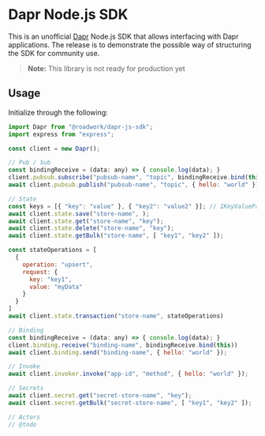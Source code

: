 # Dapr Node.js SDK

This is an unofficial [Dapr](https://dapr.io) Node.js SDK that allows interfacing with Dapr applications. The release is to demonstrate the possible way of structuring the SDK for community use.

> **Note:** This library is not ready for production yet

## Usage

Initialize through the following:

```javascript
import Dapr from "@roadwork/dapr-js-sdk";
import express from "express";

const client = new Dapr();

// Pub / Sub
const bindingReceive = (data: any) => { console.log(data); }
client.pubsub.subscribe("pubsub-name", "topic", bindingReceive.bind(this))
await client.pubsub.publish("pubsub-name", "topic", { hello: "world" });

// State
const keys = [{ "key": "value" }, { "key2": "value2" }]; // IKeyValuePair[]
await client.state.save("store-name", );
await client.state.get("store-name", "key");
await client.state.delete("store-name", "key");
await client.state.getBulk("store-name", [ "key1", "key2" ]);

const stateOperations = [
  {
    operation: "upsert",
    request: {
      key: "key1",
      value: "myData"
    }
  }
]
await client.state.transaction("store-name", stateOperations)

// Binding
const bindingReceive = (data: any) => { console.log(data); }
client.binding.receive("binding-name", bindingReceive.bind(this))
await client.binding.send("binding-name", { hello: "world" });

// Invoke
await client.invoker.invoke("app-id", "method", { hello: "world" });

// Secrets
await client.secret.get("secret-store-name", "key");
await client.secret.getBulk("secret-store-name", [ "key1", "key2" ]);

// Actors
// @todo
```